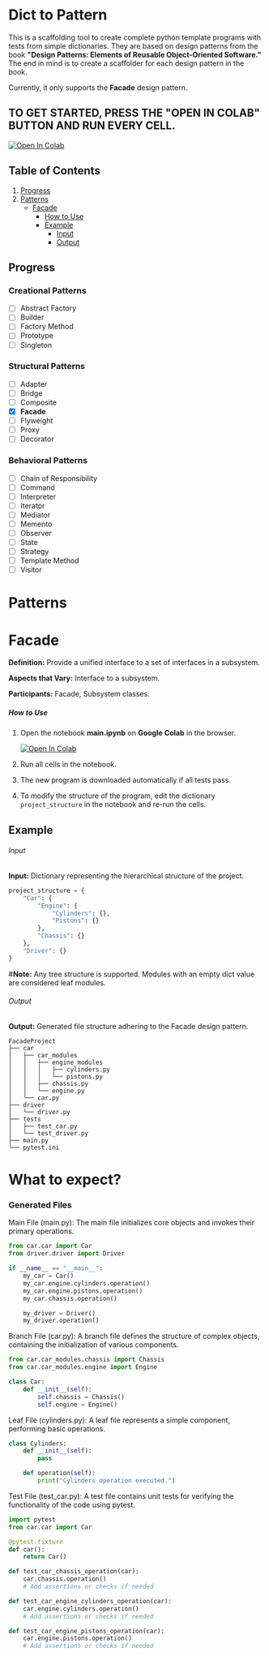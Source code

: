 # Dict to Pattern

This is a scaffolding tool to create complete python template programs with tests from simple dictionaries. They are based on design patterns from the book **"Design Patterns: Elements of Reusable Object-Oriented Software."** The end in mind is to create a scaffolder for each design pattern in the book.

Currently, it only supports the **Facade** design pattern.

## TO GET STARTED, **PRESS** THE "OPEN IN COLAB" BUTTON AND **RUN** EVERY CELL.

[![Open In Colab](https://colab.research.google.com/assets/colab-badge.svg)](https://colab.research.google.com/github/GenaroHacker/dict_to_pattern/blob/main/main.ipynb)

## Table of Contents
1. [Progress](#progress)
2. [Patterns](#patterns)
   - [Facade](#facade)
     - [How to Use](#how-to-use)
     - [Example](#example)
       - [Input](#input)
       - [Output](#output)

## Progress

### Creational Patterns
- [ ] Abstract Factory
- [ ] Builder
- [ ] Factory Method
- [ ] Prototype
- [ ] Singleton

### Structural Patterns
- [ ] Adapter
- [ ] Bridge
- [ ] Composite
- [x] **Facade**
- [ ] Flyweight
- [ ] Proxy
- [ ] Decorator

### Behavioral Patterns
- [ ] Chain of Responsibility
- [ ] Command
- [ ] Interpreter
- [ ] Iterator
- [ ] Mediator
- [ ] Memento
- [ ] Observer
- [ ] State
- [ ] Strategy
- [ ] Template Method
- [ ] Visitor

# Patterns

# Facade
**Definition:** Provide a unified interface to a set of interfaces in a subsystem.

**Aspects that Vary:** Interface to a subsystem.

**Participants:** Facade, Subsystem classes.




##### How to Use
1. Open the notebook **main.ipynb** on **Google Colab** in the browser.

   [![Open In Colab](https://colab.research.google.com/assets/colab-badge.svg)](https://colab.research.google.com/github/GenaroHacker/dict_to_pattern/blob/main/main.ipynb)
2. Run all cells in the notebook.
3. The new program is downloaded automatically if all tests pass.
4. To modify the structure of the program, edit the dictionary `project_structure` in the notebook and re-run the cells.

## Example




###### Input
**Input:** Dictionary representing the hierarchical structure of the project.
```python
project_structure = {
    "Car": {
        "Engine": {
            "Cylinders": {},
            "Pistons": {}
        },
        "Chassis": {}
    },
    "Driver": {}
}
```
#**Note:** Any tree structure is supported. Modules with an empty dict value are considered leaf modules.
###### Output
**Output:** Generated file structure adhering to the Facade design pattern.
```
FacadeProject
├── car
│   ├── car_modules
│   │   ├── engine_modules
│   │   │   ├── cylinders.py
│   │   │   └── pistons.py
│   │   ├── chassis.py
│   │   └── engine.py
│   └── car.py
├── driver
│   └── driver.py
├── tests
│   ├── test_car.py
│   └── test_driver.py
├── main.py
└── pytest.ini
```


# What to expect?
### Generated Files

Main File (main.py):
The main file initializes core objects and invokes their primary operations.

```python
from car.car import Car
from driver.driver import Driver

if __name__ == "__main__":
    my_car = Car()
    my_car.engine.cylinders.operation()
    my_car.engine.pistons.operation()
    my_car.chassis.operation()

    my_driver = Driver()
    my_driver.operation()

```

Branch File (car.py):
A branch file defines the structure of complex objects, containing the initialization of various components.

```python
from car.car_modules.chassis import Chassis
from car.car_modules.engine import Engine

class Car:
    def __init__(self):
        self.chassis = Chassis()
        self.engine = Engine()
```
Leaf File (cylinders.py):
A leaf file represents a simple component, performing basic operations.

```python
class Cylinders:
    def __init__(self):
        pass

    def operation(self):
        print("Cylinders operation executed.")

```

Test File (test_car.py):
A test file contains unit tests for verifying the functionality of the code using pytest.

```python
import pytest
from car.car import Car

@pytest.fixture
def car():
    return Car()

def test_car_chassis_operation(car):
    car.chassis.operation()
    # Add assertions or checks if needed

def test_car_engine_cylinders_operation(car):
    car.engine.cylinders.operation()
    # Add assertions or checks if needed

def test_car_engine_pistons_operation(car):
    car.engine.pistons.operation()
    # Add assertions or checks if needed

```





